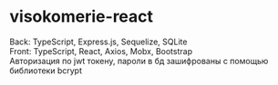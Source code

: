 # visokomerie-react

Back: TypeScript, Express.js, Sequelize, SQLite  
Front: TypeScript, React, Axios, Mobx, Bootstrap  
Авторизация по jwt токену, пароли в бд зашифрованы с помощью библиотеки bcrypt
